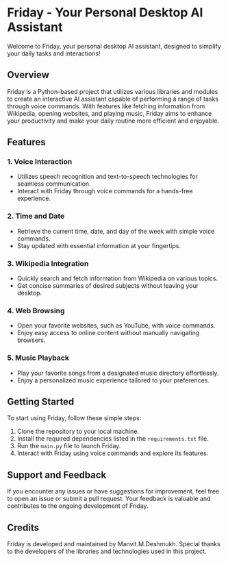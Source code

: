 # Friday - Your Personal Desktop AI Assistant

Welcome to Friday, your personal desktop AI assistant, designed to simplify your daily tasks and interactions! 

## Overview

Friday is a Python-based project that utilizes various libraries and modules to create an interactive AI assistant capable of performing a range of tasks through voice commands. With features like fetching information from Wikipedia, opening websites, and playing music, Friday aims to enhance your productivity and make your daily routine more efficient and enjoyable.

## Features

### 1. Voice Interaction
- Utilizes speech recognition and text-to-speech technologies for seamless communication.
- Interact with Friday through voice commands for a hands-free experience.

### 2. Time and Date
- Retrieve the current time, date, and day of the week with simple voice commands.
- Stay updated with essential information at your fingertips.

### 3. Wikipedia Integration
- Quickly search and fetch information from Wikipedia on various topics.
- Get concise summaries of desired subjects without leaving your desktop.

### 4. Web Browsing
- Open your favorite websites, such as YouTube, with voice commands.
- Enjoy easy access to online content without manually navigating browsers.

### 5. Music Playback
- Play your favorite songs from a designated music directory effortlessly.
- Enjoy a personalized music experience tailored to your preferences.

## Getting Started

To start using Friday, follow these simple steps:

1. Clone the repository to your local machine.
2. Install the required dependencies listed in the `requirements.txt` file.
3. Run the `main.py` file to launch Friday.
4. Interact with Friday using voice commands and explore its features.

## Support and Feedback

If you encounter any issues or have suggestions for improvement, feel free to open an issue or submit a pull request. Your feedback is valuable and contributes to the ongoing development of Friday.

## Credits

Friday is developed and maintained by Manvit.M.Deshmukh. Special thanks to the developers of the libraries and technologies used in this project.


